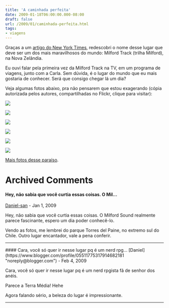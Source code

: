 ```yaml
---
title: 'A caminhada perfeita'
date: 2009-01-18T06:00:00.000-08:00
draft: false
url: /2009/01/caminhada-perfeita.html
tags: 
- viagens
---
```


Graças a um [artigo do New York Times](http://travel.nytimes.com/2009/01/18/travel/18explore.html), redescobri o nome desse lugar que deve ser um dos mais maravilhosos do mundo: Milford Track (trilha Milford), na Nova Zelândia.  
  
Eu ouvi falar pela primeira vez da Milford Track na TV, em um programa de viagens, junto com a Carla. Sem dúvida, é o lugar do mundo que eu mais gostaria de conhecer. Será que consigo chegar lá um dia?  
  
Veja algumas fotos abaixo, pra não pensarem que estou exagerando (cópia autorizada pelos autores, compartilhadas no Flickr, clique para visitar):  
  
[![](http://farm2.static.flickr.com/1298/862473483_12ad6d2498_b.jpg)](http://flickr.com/photos/timmythesuk/862473483/)  
  
[![](http://farm4.static.flickr.com/3063/2643650470_7b7afda859.jpg)](http://flickr.com/photos/12597119@N03/2643650470/)  
  
[![](http://farm1.static.flickr.com/142/395181316_842132634b_o.jpg)](http://flickr.com/photos/mike_harre/395181316/)  
  
[![](http://farm1.static.flickr.com/132/395163951_cb84076908.jpg)](http://flickr.com/photos/mike_harre/395163951/)  
  
[![](http://farm1.static.flickr.com/138/396168509_e7d9a9f8be.jpg)](http://flickr.com/photos/mike_harre/396168509/)  
  
[![](http://farm1.static.flickr.com/167/396164139_5f79a6ea17_o.jpg)](http://flickr.com/photos/mike_harre/396164139/)  
  
[Mais fotos desse paraíso](http://flickr.com/search/?q=milford+track&s=int).
# Archived Comments

#### Hey, não sabia que você curtia essas coisas. O Mil...
[Daniel-san](https://www.blogger.com/profile/17460580926391155192 "noreply@blogger.com") - <time datetime="2009-01-19T10:44:00.000-08:00">Jan 1, 2009</time>

Hey, não sabia que você curtia essas coisas. O Milford Sound realmente parece fascinante, espero um dia poder conhecê-lo.  
  
Vendo as fotos, me lembrei do parque Torres del Paine, no extremo sul do Chile. Outro lugar encantador, vale a pena conferir.
<hr />
#### Cara, você só quer ir nesse lugar pq é um nerd rpg...
[Daniel](https://www.blogger.com/profile/05511775317914682181 "noreply@blogger.com") - <time datetime="2009-02-05T05:39:00.000-08:00">Feb 4, 2009</time>

Cara, você só quer ir nesse lugar pq é um nerd rpgista fã de senhor dos anéis.  
  
Parece a Terra Média! Hehe  
  
Agora falando sério, a beleza do lugar é impressionante.
<hr />
